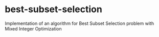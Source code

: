 # best-subset-selection
Implementation of an algorithm for Best Subset Selection problem with Mixed Integer Optimization
